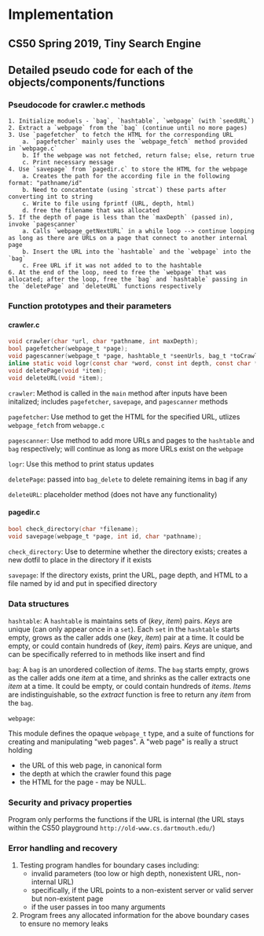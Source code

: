 # Implementation
## CS50 Spring 2019, Tiny Search Engine

## Detailed pseudo code for each of the objects/components/functions

### Pseudocode for crawler.c methods

	1. Initialize moduels - `bag`, `hashtable`, `webpage` (with `seedURL`)
	2. Extract a `webpage` from the `bag` (continue until no more pages)
	3. Use `pagefetcher` to fetch the HTML for the corresponding URL
		a. `pagefetcher` mainly uses the `webpage_fetch` method provided in `webpage.c`
		b. If the webpage was not fetched, return false; else, return true
		c. Print necessary message 
	4. Use `savepage` from `pagedir.c` to store the HTML for the webpage
		a. Creates the path for the according file in the following format: "pathname/id"
		b. Need to concatentate (using `strcat`) these parts after converting int to string
		c. Write to file using fprintf (URL, depth, html)
		d. free the filename that was allocated
	5. If the depth of page is less than the `maxDepth` (passed in), invoke `pagescanner`
		a. Calls `webpage_getNextURL` in a while loop --> continue looping as long as there are URLs on a page that connect to another internal page 
		b. Insert the URL into the `hashtable` and the `webpage` into the `bag`
		c. Free URL if it was not added to to the hashtable
	6. At the end of the loop, need to free the `webpage` that was allocated; after the loop, free the `bag` and `hashtable` passing in the `deletePage` and `deleteURL` functions respectively

### Function prototypes and their parameters

#### crawler.c
```c
void crawler(char *url, char *pathname, int maxDepth);
bool pagefetcher(webpage_t *page);
void pagescanner(webpage_t *page, hashtable_t *seenUrls, bag_t *toCrawl);
inline static void logr(const char *word, const int depth, const char *url);
void deletePage(void *item);
void deleteURL(void *item);
```

`crawler`: Method is called in the `main` method after inputs have been initalized; includes `pagefetcher`, `savepage`, and `pagescanner` methods

`pagefetcher`: Use method to get the HTML for the specified URL, utlizes `webpage_fetch` from `webapge.c`

`pagescanner`: Use method to add more URLs and pages to the `hashtable` and `bag` respectively; will continue as long as more URLs exist on the `webpage`

`logr`: Use this method to print status updates

`deletePage`: passed into `bag_delete` to delete remaining items in bag if any

`deleteURL`: placeholder method (does not have any functionality)

#### pagedir.c

```c
bool check_directory(char *filename);
void savepage(webpage_t *page, int id, char *pathname);
```

`check_directory`: Use to determine whether the directory exists; creates a new dotfil to place in the directory if it exists

`savepage`: If the directory exists, print the URL, page depth, and HTML to a file named by id and put in specified directory

### Data structures

`hashtable`: 
A `hashtable` is maintains sets of (_key_, _item_) pairs. _Keys_ are unique (can only appear once in a `set`). 
Each `set` in the `hashtable` starts empty, grows as the caller adds one (_key_, _item_) pair at a time. 
It could be empty, or could contain hundreds of (_key_, _item_) pairs.
_Keys_ are unique, and can be specifically referred to in methods like insert and find

`bag`:
A `bag` is an unordered collection of _items_.
The `bag` starts empty, grows as the caller adds one _item_ at a time, and shrinks as the caller extracts one _item_ at a time.
It could be empty, or could contain hundreds of _items_.
_Items_ are indistinguishable, so the _extract_ function is free to return any _item_ from the `bag`.

`webpage`:

This module defines the opaque `webpage_t` type, and a suite of functions for creating and manipulating "web pages".  A "web page" is really a struct holding 

 * the URL of this web page, in canonical form
 * the depth at which the crawler found this page
 * the HTML for the page - may be NULL. 

### Security and privacy properties

Program only performs the functions if the URL is internal (the URL stays within the CS50 playground `http://old-www.cs.dartmouth.edu/`)

### Error handling and recovery

1. Testing program handles for boundary cases including: 
	- invalid parameters (too low or high depth, nonexistent URL, non-internal URL)
	- specifically, if the URL points to a non-existent server or valid server but non-existent page
	-  if the user passes in too many arguments
2. Program frees any allocated information for the above boundary cases to ensure no memory leaks

